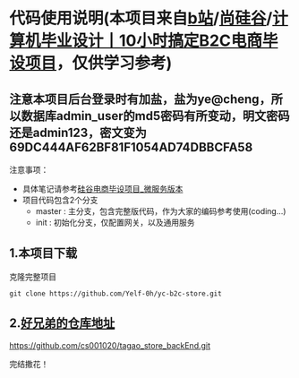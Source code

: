 # 代码使用说明(本项目来自[b站](https://www.bilibili.com/)/[尚硅谷](https://space.bilibili.com/302417610)/[计算机毕业设计丨10小时搞定B2C电商毕设项目](https://www.bilibili.com/video/BV1x14y1p73e)，仅供学习参考)

## 注意本项目后台登录时有加盐，盐为ye@cheng，所以数据库admin_user的md5密码有所变动，明文密码还是admin123，密文变为69DC444AF62BF81F1054AD74DBBCFA58

注意事项：
- 具体笔记请参考[硅谷电商毕设项目_微服务版本](https://www.wolai.com/atguigu/m4z5zhigfZdUSvfTUJvYZM)
- 项目代码包含2个分支
    - master : 主分支，包含完整版代码，作为大家的编码参考使用(coding...)
    - init : 初始化分支，仅配置网关，以及通用服务
## 1.本项目下载
克隆完整项目
```git
git clone https://github.com/Yelf-0h/yc-b2c-store.git
```
## 2.[好兄弟的仓库地址](https://github.com/cs001020/tagao_store_backEnd)

https://github.com/cs001020/tagao_store_backEnd.git

完结撒花！


